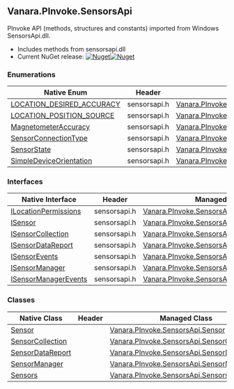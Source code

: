 ## Vanara.PInvoke.SensorsApi  
PInvoke API (methods, structures and constants) imported from Windows SensorsApi.dll.

- Includes methods from sensorsapi.dll  
- Current NuGet release: [![Nuget](https://img.shields.io/nuget/v/Vanara.PInvoke.SensorsApi?logo=nuget&style=flat-square)![Nuget](https://img.shields.io/nuget/dt/Vanara.PInvoke.SensorsApi?label=%20&style=flat-square)](https://www.nuget.org/packages/Vanara.PInvoke.SensorsApi)  
### Enumerations  
Native Enum | Header | Managed Enum  
--- | --- | ---  
[LOCATION_DESIRED_ACCURACY](https://www.google.com/search?num=5&q=LOCATION_DESIRED_ACCURACY+site%3Alearn.microsoft.com) | sensorsapi.h | [Vanara.PInvoke.SensorsApi.LOCATION_DESIRED_ACCURACY](https://github.com/dahall/Vanara/search?l=C%23&q=LOCATION_DESIRED_ACCURACY)  
[LOCATION_POSITION_SOURCE](https://www.google.com/search?num=5&q=LOCATION_POSITION_SOURCE+site%3Alearn.microsoft.com) | sensorsapi.h | [Vanara.PInvoke.SensorsApi.LOCATION_POSITION_SOURCE](https://github.com/dahall/Vanara/search?l=C%23&q=LOCATION_POSITION_SOURCE)  
[MagnetometerAccuracy](https://www.google.com/search?num=5&q=MagnetometerAccuracy+site%3Alearn.microsoft.com) | sensorsapi.h | [Vanara.PInvoke.SensorsApi.MagnetometerAccuracy](https://github.com/dahall/Vanara/search?l=C%23&q=MagnetometerAccuracy)  
[SensorConnectionType](https://www.google.com/search?num=5&q=SensorConnectionType+site%3Alearn.microsoft.com) | sensorsapi.h | [Vanara.PInvoke.SensorsApi.SensorConnectionType](https://github.com/dahall/Vanara/search?l=C%23&q=SensorConnectionType)  
[SensorState](https://www.google.com/search?num=5&q=SensorState+site%3Alearn.microsoft.com) | sensorsapi.h | [Vanara.PInvoke.SensorsApi.SensorState](https://github.com/dahall/Vanara/search?l=C%23&q=SensorState)  
[SimpleDeviceOrientation](https://www.google.com/search?num=5&q=SimpleDeviceOrientation+site%3Alearn.microsoft.com) | sensorsapi.h | [Vanara.PInvoke.SensorsApi.SimpleDeviceOrientation](https://github.com/dahall/Vanara/search?l=C%23&q=SimpleDeviceOrientation)  
### Interfaces  
Native Interface | Header | Managed Interface  
--- | --- | ---  
[ILocationPermissions](https://www.google.com/search?num=5&q=ILocationPermissions+site%3Alearn.microsoft.com) | sensorsapi.h | [Vanara.PInvoke.SensorsApi.ILocationPermissions](https://github.com/dahall/Vanara/search?l=C%23&q=ILocationPermissions)  
[ISensor](https://www.google.com/search?num=5&q=ISensor+site%3Alearn.microsoft.com) | sensorsapi.h | [Vanara.PInvoke.SensorsApi.ISensor](https://github.com/dahall/Vanara/search?l=C%23&q=ISensor)  
[ISensorCollection](https://www.google.com/search?num=5&q=ISensorCollection+site%3Alearn.microsoft.com) | sensorsapi.h | [Vanara.PInvoke.SensorsApi.ISensorCollection](https://github.com/dahall/Vanara/search?l=C%23&q=ISensorCollection)  
[ISensorDataReport](https://www.google.com/search?num=5&q=ISensorDataReport+site%3Alearn.microsoft.com) | sensorsapi.h | [Vanara.PInvoke.SensorsApi.ISensorDataReport](https://github.com/dahall/Vanara/search?l=C%23&q=ISensorDataReport)  
[ISensorEvents](https://www.google.com/search?num=5&q=ISensorEvents+site%3Alearn.microsoft.com) | sensorsapi.h | [Vanara.PInvoke.SensorsApi.ISensorEvents](https://github.com/dahall/Vanara/search?l=C%23&q=ISensorEvents)  
[ISensorManager](https://www.google.com/search?num=5&q=ISensorManager+site%3Alearn.microsoft.com) | sensorsapi.h | [Vanara.PInvoke.SensorsApi.ISensorManager](https://github.com/dahall/Vanara/search?l=C%23&q=ISensorManager)  
[ISensorManagerEvents](https://www.google.com/search?num=5&q=ISensorManagerEvents+site%3Alearn.microsoft.com) | sensorsapi.h | [Vanara.PInvoke.SensorsApi.ISensorManagerEvents](https://github.com/dahall/Vanara/search?l=C%23&q=ISensorManagerEvents)  
### Classes  
Native Class | Header | Managed Class  
--- | --- | ---  
[Sensor](https://www.google.com/search?num=5&q=Sensor+site%3Alearn.microsoft.com) |  | [Vanara.PInvoke.SensorsApi.Sensor](https://github.com/dahall/Vanara/search?l=C%23&q=Sensor)  
[SensorCollection](https://www.google.com/search?num=5&q=SensorCollection+site%3Alearn.microsoft.com) |  | [Vanara.PInvoke.SensorsApi.SensorCollection](https://github.com/dahall/Vanara/search?l=C%23&q=SensorCollection)  
[SensorDataReport](https://www.google.com/search?num=5&q=SensorDataReport+site%3Alearn.microsoft.com) |  | [Vanara.PInvoke.SensorsApi.SensorDataReport](https://github.com/dahall/Vanara/search?l=C%23&q=SensorDataReport)  
[SensorManager](https://www.google.com/search?num=5&q=SensorManager+site%3Alearn.microsoft.com) |  | [Vanara.PInvoke.SensorsApi.SensorManager](https://github.com/dahall/Vanara/search?l=C%23&q=SensorManager)  
[Sensors](https://www.google.com/search?num=5&q=Sensors+site%3Alearn.microsoft.com) |  | [Vanara.PInvoke.SensorsApi.Sensors](https://github.com/dahall/Vanara/search?l=C%23&q=Sensors)  
